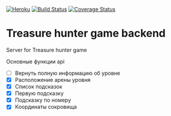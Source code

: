 [![Heroku](http://heroku-badge.herokuapp.com/?app=treasurehuntergame&style=flat&svg=1)](https://treasurehuntergame.herokuapp.com/) [![Build Status](https://travis-ci.org/nicklyu/treasurehunter.svg?branch=dev)](https://travis-ci.org/nicklyu/treasurehunter) [![Coverage Status](https://coveralls.io/repos/github/nicklyu/treasurehunter/badge.svg?branch=master)](https://coveralls.io/github/nicklyu/treasurehunter?branch=dev)

# Treasure hunter game backend
Server for Treasure hunter game


Основные функции api

* [ ] Вернуть полную информацию об уровне
* [x] Расположение арены уровня
* [x] Список подсказок
* [x] Первую подсказку
* [x] Подсказку по номеру
* [x] Координаты сокровища
